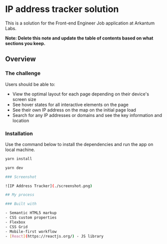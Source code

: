 # IP address tracker solution

This is a solution for the Front-end Engineer Job application at Arkantum Labs.

**Note: Delete this note and update the table of contents based on what sections you keep.**

## Overview

### The challenge

Users should be able to:

- View the optimal layout for each page depending on their device's screen size
- See hover states for all interactive elements on the page
- See their own IP address on the map on the initial page load
- Search for any IP addresses or domains and see the key information and location

### Installation

Use the command below to install the dependencies and run the app on local machine.

```bash
yarn install
```

```bash
yarn dev

### Screenshot

![IP Address Tracker](./screenshot.png)

## My process

### Built with

- Semantic HTML5 markup
- CSS custom properties
- Flexbox
- CSS Grid
- Mobile-first workflow
- [React](https://reactjs.org/) - JS library
